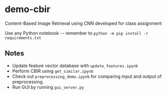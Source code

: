 # demo-cbir
Content-Based Image Retrieval using CNN developed for class assignment

Use any Python notebook -- remember to `python -m pip install -r requirements.txt`

## Notes
- Update feature vector database with `update_features.ipynb`
- Perform CBIR using `get_similar.ipynb`
- Check out `preprocessing_demo.ipynb` for comparing input and output of preprocessing.
- Run GUI by running `gui_server.py`